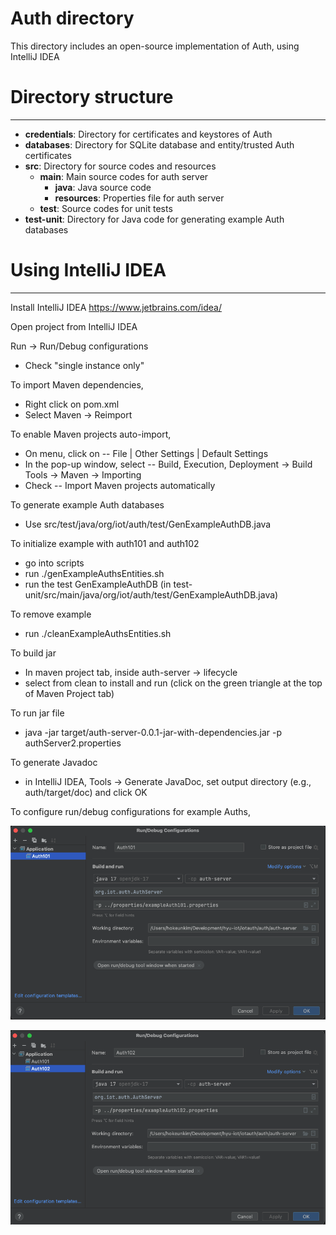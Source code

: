 # Auth directory

This directory includes an open-source implementation of Auth, using IntelliJ IDEA

# Directory structure
---
- **credentials**: Directory for certificates and keystores of Auth
- **databases**: Directory for SQLite database and entity/trusted Auth certificates
- **src**: Directory for source codes and resources
    - **main**: Main source codes for auth server
        - **java**: Java source code
        - **resources**: Properties file for auth server
    - **test**: Source codes for unit tests
- **test-unit**: Directory for Java code for generating example Auth databases

# Using IntelliJ IDEA
---
Install IntelliJ IDEA https://www.jetbrains.com/idea/

Open project from IntelliJ IDEA

Run -> Run/Debug configurations
- Check "single instance only"

To import Maven dependencies,
- Right click on pom.xml
- Select Maven -> Reimport

To enable Maven projects auto-import,
- On menu, click on
-- File | Other Settings | Default Settings
- In the pop-up window, select 
-- Build, Execution, Deployment -> Build Tools -> Maven -> Importing
- Check
-- Import Maven projects automatically

To generate example Auth databases
- Use src/test/java/org/iot/auth/test/GenExampleAuthDB.java

To initialize example with auth101 and auth102
- go into scripts
- run ./genExampleAuthsEntities.sh
- run the test GenExampleAuthDB (in test-unit/src/main/java/org/iot/auth/test/GenExampleAuthDB.java)

To remove example
- run ./cleanExampleAuthsEntities.sh

To build jar
- In maven project tab, inside auth-server -> lifecycle 
- select from clean to install and run (click on the green triangle at the top of Maven Project tab)

To run jar file
- java -jar target/auth-server-0.0.1-jar-with-dependencies.jar -p authServer2.properties

To generate Javadoc
- in IntelliJ IDEA, Tools -> Generate JavaDoc, set output directory (e.g., auth/target/doc) and click OK

To configure run/debug configurations for example Auths,

![Image of Auth101 Config](https://raw.githubusercontent.com/iotauth/iotauth/master/examples/figures/auth101_intellij_config.png)

![Image of Auth102 Config](https://raw.githubusercontent.com/iotauth/iotauth/master/examples/figures/auth102_intellij_config.png)
